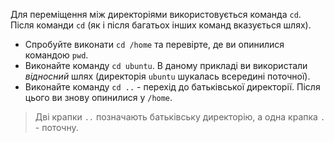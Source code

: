 Для переміщення між директоріями використовується команда `cd`. Після команди `cd` (як і після багатьох інших команд вказується шлях).
* Спробуйте виконати `cd /home` та перевірте, де ви опинилися командою `pwd`.
* Виконайте команду `cd ubuntu`. В даному прикладі ви використали *відносний* шлях (директорія `ubuntu` шукалась всередині поточної). 
* Виконайте команду `cd ..` - перехід до батьківської директорії. Після цього ви знову опинилися у `/home`. 

> Дві крапки `..` позначають батьківську директорію, а одна крапка `.` - поточну.

